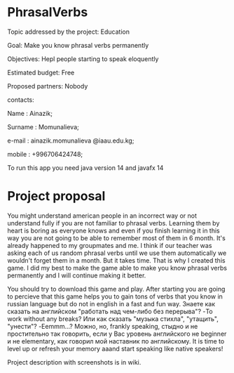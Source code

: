 # PhrasalVerbs
Topic addressed by the project: Education

Goal: Make you know phrasal verbs permanently

Objectives: Hepl people starting to speak eloquently

Estimated budget: Free

Proposed partners: Nobody


contacts:

Name : Ainazik;

Surname : Momunalieva;

e-mail : ainazik.momunalieva @iaau.edu.kg;

mobile : +996706424748;

To run this app you need java version 14 and javafx 14

# Project proposal

You might understand american people in an incorrect way or not understand fully if you are not familiar to phrasal verbs. Learning them by heart is boring as everyone knows and even if you finish learning it in this way you are not going to be able to remember most of them in 6 month. It's already happened to my groupmates and me. I think if our teacher was asking each of us random phrasal verbs until we use them automatically we wouldn't forget them in a month. But it takes time. That is why I created this game. I did my best to make the game able to make you know phrasal verbs permanently and I will continue making it better.


You should try to download this game and play. After starting you are going to percieve that this game helps you to gain tons of verbs that you know in russian language but do not in english in a fast and fun way. Знаете как сказать на английском "работать над чем-либо без перерыва"? -To work without any breaks? Или как сказать "музыка стихла", "утащить", "унести"? -Eemmm...? Можно, но, frankly speaking, стыдно и не простительно так говорить, если у Вас уровень английского не beginner и не elementary, как говорил мой наставник по английскому. It is time to level up or refresh your memory aaand start speaking like native speakers!



Project description with screenshots is in wiki.
